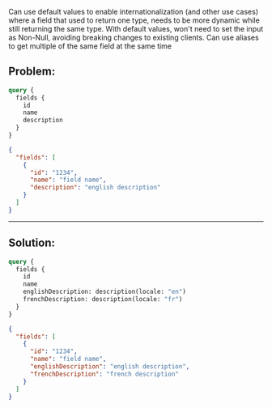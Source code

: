 Can use default values to enable internationalization (and other use cases) where a field that used to return one type, needs to be more dynamic while still returning the same type. With default values, won't need to set the input as Non-Null, avoiding breaking changes to existing clients.
Can use aliases to get multiple of the same field at the same time

## Problem:

```graphql
query {
  fields {
    id
    name
    description
  }
}
```

```json
{
  "fields": [
    {
      "id": "1234",
      "name": "field name",
      "description": "english description"
    }
  ]
}
```

---

## Solution:

```graphql
query {
  fields {
    id
    name
    englishDescription: description(locale: "en")
    frenchDescription: description(locale: "fr")
  }
}
```

```json
{
  "fields": [
    {
      "id": "1234",
      "name": "field name",
      "englishDescription": "english description",
      "frenchDescription": "french description"
    }
  ]
}
```
